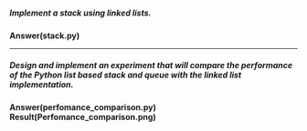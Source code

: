 ##### Implement a stack using linked lists.

**Answer(stack.py)**

---

##### Design and implement an experiment that will compare the performance of the Python list based stack and queue with the linked list implementation.

**Answer(perfomance_comparison.py)**
**Result(Perfomance_comparison.png)**
